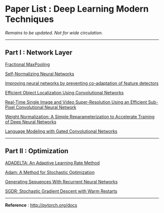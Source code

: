 # Paper List : Deep Learning Modern Techniques

*Remains to be updated. Not for wide circulation.*

---

## Part I : Network Layer

<a href="http://arxiv.org/abs/1412.6071">Fractional MaxPooling</a>

<a href="https://arxiv.org/abs/1706.02515">Self-Normalizing Neural Networks</a>

<a href="https://arxiv.org/abs/1207.0580">Improving neural networks by preventing co-adaptation of feature detectors</a>

<a href="http://arxiv.org/abs/1411.4280">Efficient Object Localization Using Convolutional Networks</a>

<a href="https://arxiv.org/abs/1609.05158">Real-Time Single Image and Video Super-Resolution Using an Efficient Sub-Pixel Convolutional Neural Network</a>

<a href="https://arxiv.org/abs/1602.07868">Weight Normalization: A Simple Reparameterization to Accelerate Training of Deep Neural Networks</a>

<a href="https://arxiv.org/abs/1612.08083">Language Modeling with Gated Convolutional Networks</a>

---

## Part II : Optimization

<a href="https://arxiv.org/abs/1212.5701">ADADELTA: An Adaptive Learning Rate Method</a>

<a href="https://arxiv.org/abs/1412.6980">Adam: A Method for Stochastic Optimization</a>

<a href="https://arxiv.org/abs/1308.0850">Generating Sequences
With Recurrent Neural Networks</a>

<a href="https://arxiv.org/abs/1608.03983">SGDR: Stochastic Gradient Descent with Warm Restarts</a>

---

**Reference** : <a href="http://pytorch.org/docs">http://pytorch.org/docs</a>